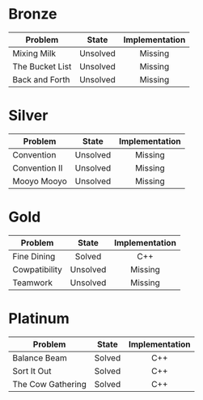 # Bronze
| Problem        | State           | Implementation  |
| ------------- |:---------------:| :--------------:|
| Mixing Milk | Unsolved          | Missing            |
| The Bucket List     | Unsolved          | Missing            |
| Back and Forth | Unsolved          | Missing            |
# Silver
| Problem        | State           | Implementation  |
| ------------- |:---------------:| :--------------:|
| Convention | Unsolved          | Missing            |
| Convention II    | Unsolved          | Missing            |
| Mooyo Mooyo | Unsolved          | Missing            |
# Gold
| Problem        | State           | Implementation  |
| ------------- |:---------------:| :--------------:|
| Fine Dining | Solved          | C++            |
| Cowpatibility     | Unsolved          | Missing            |
| Teamwork | Unsolved          | Missing            |
# Platinum
| Problem        | State           | Implementation  |
| ------------- |:---------------:| :--------------:|
| Balance Beam | Solved          | C++            |
| Sort It Out     | Solved          | C++            |
| The Cow Gathering | Solved          | C++            |
